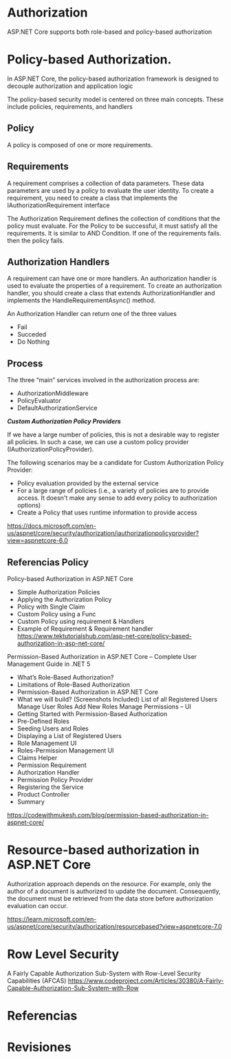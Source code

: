 # Authorization 

ASP.NET Core supports both role-based and policy-based authorization
 


# Policy-based Authorization.

In ASP.NET Core, the policy-based authorization framework is designed to decouple authorization and application logic

The policy-based security model is centered on three main concepts. These include policies, requirements, and handlers


## Policy

A policy is composed of one or more requirements. 

## Requirements

A requirement comprises a collection of data parameters. These data parameters are used by a policy to evaluate the user identity. To create a requirement, you need to create a class that implements the IAuthorizationRequirement interface


The Authorization Requirement defines the collection of conditions that the policy must evaluate. For the Policy to be successful, it must satisfy all the requirements. It is similar to AND Condition. If one of the requirements fails. then the policy fails.


## Authorization Handlers

A requirement can have one or more handlers. An authorization handler is used to evaluate the properties of a requirement. To create an authorization handler, you should create a class that extends AuthorizationHandler<T> and implements the HandleRequirementAsync() method.

An Authorization Handler can return one of the three values
- Fail
- Succeded
- Do Nothing
	

## Process

The three “main” services involved in the authorization process are:

- AuthorizationMiddleware
- PolicyEvaluator
- DefaultAuthorizationService
	

***Custom Authorization Policy Providers***

 If we have a large number of policies, this is not a desirable way to register all policies. In such a case, we can use a custom policy provider (IAuthorizationPolicyProvider).
 
 The following scenarios may be a candidate for Custom Authorization Policy Provider:

-    Policy evaluation provided by the external service
-    For a large range of policies (i.e., a variety of policies are to provide access. It doesn't make any sense to add every policy to authorization options)
-    Create a Policy that uses runtime information to provide access

https://docs.microsoft.com/en-us/aspnet/core/security/authorization/iauthorizationpolicyprovider?view=aspnetcore-6.0


## Referencias Policy

Policy-based Authorization in ASP.NET Core
- Simple Authorization Policies
- Applying the Authorization Policy
- Policy with Single Claim
- Custom Policy using a Func
- Custom Policy using requirement & Handlers
- Example of Requirement & Requirement handler 
https://www.tektutorialshub.com/asp-net-core/policy-based-authorization-in-asp-net-core/

Permission-Based Authorization in ASP.NET Core – Complete User Management Guide in .NET 5
-   What’s Role-Based Authorization?
-   Limitations of Role-Based Authorization
-   Permission-Based Authorization in ASP.NET Core
-   What we will build? (Screenshots Included)
        List of all Registered Users
        Manage User Roles
        Add New Roles
        Manage Permissions – UI
-   Getting Started with Permission-Based Authorization
-   Pre-Defined Roles
-   Seeding Users and Roles
-   Displaying a List of Registered Users
-   Role Management UI
-   Roles-Permission Management UI
-   Claims Helper
-   Permission Requirement
-   Authorization Handler
-   Permission Policy Provider
-   Registering the Service
-   Product Controller
-   Summary
	
https://codewithmukesh.com/blog/permission-based-authorization-in-aspnet-core/


# Resource-based authorization in ASP.NET Core

Authorization approach depends on the resource. For example, only the author of a document is authorized to update the document. Consequently, the document must be retrieved from the data store before authorization evaluation can occur.

https://learn.microsoft.com/en-us/aspnet/core/security/authorization/resourcebased?view=aspnetcore-7.0


# Row Level Security


A Fairly Capable Authorization Sub-System with Row-Level Security Capabilities (AFCAS)
https://www.codeproject.com/Articles/30380/A-Fairly-Capable-Authorization-Sub-System-with-Row



# Referencias

# Revisiones
 